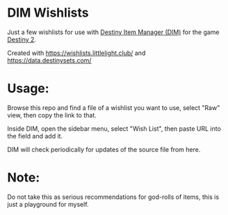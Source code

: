 # DIM Wishlists

Just a few wishlists for use with [Destiny Item Manager (DIM)](https://destinyitemmanager.com/) for the game [Destiny 2](https://www.bungie.net/7/en/Destiny).

Created with https://wishlists.littlelight.club/ and https://data.destinysets.com/

# Usage:

Browse this repo and find a file of a wishlist you want to use, select "Raw" view, then copy the link to that.

Inside DIM, open the sidebar menu, select "Wish List", then paste URL into the field and add it.

DIM will check periodically for updates of the source file from here.

# Note:

Do not take this as serious recommendations for god-rolls of items, this is just a playground for myself.
